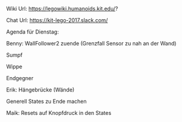 Wiki Url:
https://legowiki.humanoids.kit.edu/?

Chat Url:
https://kit-lego-2017.slack.com/

Agenda für Dienstag:

Benny: WallFollower2 zuende (Grenzfall Sensor zu nah an der Wand)

Sumpf

Wippe

Endgegner

Erik: Hängebrücke (Wände)

Generell States zu Ende machen

Maik: Resets auf Knopfdruck in den States
